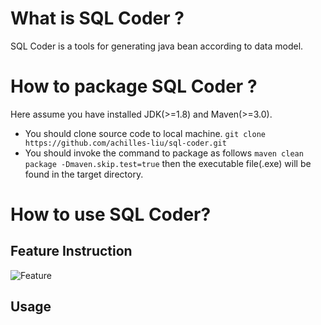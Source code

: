 # What is SQL Coder ?
SQL Coder is a tools for generating java bean according to data model.
# How to package SQL Coder ?
Here assume you have installed JDK(>=1.8) and Maven(>=3.0).
* You should clone source code to local machine.
```git clone https://github.com/achilles-liu/sql-coder.git```
* You should invoke the command to package as follows
`maven clean package -Dmaven.skip.test=true`
then the executable file(.exe) will be found in the target directory.
# How to use SQL Coder?
## Feature Instruction
![Feature](https://github.com/achilles-liu/sql-coder/SQLCoder_Feature.jpg)
## Usage
